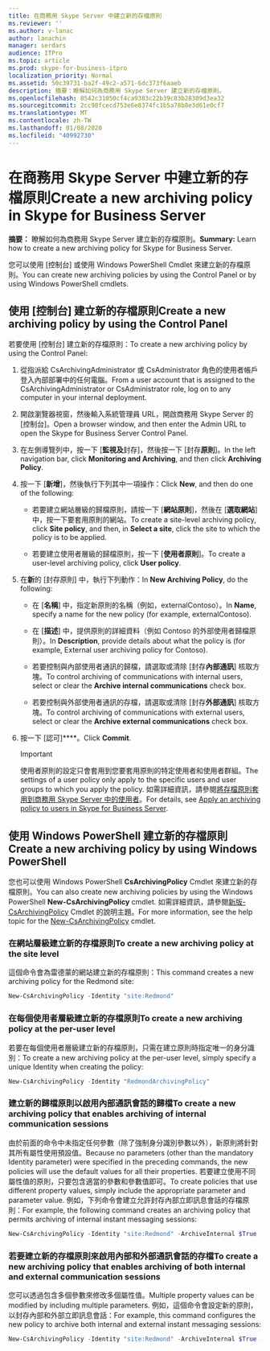 ```yaml
---
title: 在商務用 Skype Server 中建立新的存檔原則
ms.reviewer: ''
ms.author: v-lanac
author: lanachin
manager: serdars
audience: ITPro
ms.topic: article
ms.prod: skype-for-business-itpro
localization_priority: Normal
ms.assetid: 50c39731-ba2f-49c2-a571-6dc373f6aaeb
description: 摘要：瞭解如何為商務用 Skype Server 建立新的存檔原則。
ms.openlocfilehash: 8542c31050cf4ca9383c22b39c83b28309d3ea32
ms.sourcegitcommit: 2cc98fcecd753e6e8374fc1b5a78b8e3d61e0cf7
ms.translationtype: MT
ms.contentlocale: zh-TW
ms.lasthandoff: 01/08/2020
ms.locfileid: "40992730"
---
```

# <a name="create-a-new-archiving-policy-in-skype-for-business-server"></a><span data-ttu-id="9bc11-103">在商務用 Skype Server 中建立新的存檔原則</span><span class="sxs-lookup"><span data-stu-id="9bc11-103">Create a new archiving policy in Skype for Business Server</span></span>

<span data-ttu-id="9bc11-104">**摘要：** 瞭解如何為商務用 Skype Server 建立新的存檔原則。</span><span class="sxs-lookup"><span data-stu-id="9bc11-104">**Summary:** Learn how to create a new archiving policy for Skype for Business Server.</span></span>
  
<span data-ttu-id="9bc11-105">您可以使用 [控制台] 或使用 Windows PowerShell Cmdlet 來建立新的存檔原則。</span><span class="sxs-lookup"><span data-stu-id="9bc11-105">You can create new archiving policies by using the Control Panel or by using Windows PowerShell cmdlets.</span></span>
  
## <a name="create-a-new-archiving-policy-by-using-the-control-panel"></a><span data-ttu-id="9bc11-106">使用 [控制台] 建立新的存檔原則</span><span class="sxs-lookup"><span data-stu-id="9bc11-106">Create a new archiving policy by using the Control Panel</span></span>

<span data-ttu-id="9bc11-107">若要使用 [控制台] 建立新的存檔原則：</span><span class="sxs-lookup"><span data-stu-id="9bc11-107">To create a new archiving policy by using the Control Panel:</span></span>
  
1. <span data-ttu-id="9bc11-108">從指派給 CsArchivingAdministrator 或 CsAdministrator 角色的使用者帳戶登入內部部署中的任何電腦。</span><span class="sxs-lookup"><span data-stu-id="9bc11-108">From a user account that is assigned to the CsArchivingAdministrator or CsAdministrator role, log on to any computer in your internal deployment.</span></span> 
    
2. <span data-ttu-id="9bc11-109">開啟瀏覽器視窗，然後輸入系統管理員 URL，開啟商務用 Skype Server 的 [控制台]。</span><span class="sxs-lookup"><span data-stu-id="9bc11-109">Open a browser window, and then enter the Admin URL to open the Skype for Business Server Control Panel.</span></span> 
    
3. <span data-ttu-id="9bc11-110">在左側導覽列中，按一下 [**監視及**封存]，然後按一下 [封存**原則**]。</span><span class="sxs-lookup"><span data-stu-id="9bc11-110">In the left navigation bar, click **Monitoring and Archiving**, and then click **Archiving Policy**.</span></span>
    
4. <span data-ttu-id="9bc11-111">按一下 [**新增**]，然後執行下列其中一項操作：</span><span class="sxs-lookup"><span data-stu-id="9bc11-111">Click **New**, and then do one of the following:</span></span> 
    
   - <span data-ttu-id="9bc11-112">若要建立網站層級的歸檔原則，請按一下 [**網站原則**]，然後在 [**選取網站**] 中，按一下要套用原則的網站。</span><span class="sxs-lookup"><span data-stu-id="9bc11-112">To create a site-level archiving policy, click **Site policy**, and then, in **Select a site**, click the site to which the policy is to be applied.</span></span>
    
   - <span data-ttu-id="9bc11-113">若要建立使用者層級的歸檔原則，按一下 [**使用者原則**]。</span><span class="sxs-lookup"><span data-stu-id="9bc11-113">To create a user-level archiving policy, click **User policy**.</span></span>
    
5. <span data-ttu-id="9bc11-114">在**新**的 [封存原則] 中，執行下列動作：</span><span class="sxs-lookup"><span data-stu-id="9bc11-114">In **New Archiving Policy**, do the following:</span></span>
    
   - <span data-ttu-id="9bc11-115">在 [**名稱**] 中，指定新原則的名稱（例如，externalContoso）。</span><span class="sxs-lookup"><span data-stu-id="9bc11-115">In **Name**, specify a name for the new policy (for example, externalContoso).</span></span>
    
   - <span data-ttu-id="9bc11-116">在 [**描述**] 中，提供原則的詳細資料（例如 Contoso 的外部使用者歸檔原則）。</span><span class="sxs-lookup"><span data-stu-id="9bc11-116">In **Description**, provide details about what the policy is (for example, External user archiving policy for Contoso).</span></span>
    
   - <span data-ttu-id="9bc11-117">若要控制與內部使用者通訊的歸檔，請選取或清除 [封存**內部通訊**] 核取方塊。</span><span class="sxs-lookup"><span data-stu-id="9bc11-117">To control archiving of communications with internal users, select or clear the **Archive internal communications** check box.</span></span>
    
   - <span data-ttu-id="9bc11-118">若要控制與外部使用者通訊的存檔，請選取或清除 [封存**外部通訊**] 核取方塊。</span><span class="sxs-lookup"><span data-stu-id="9bc11-118">To control archiving of communications with external users, select or clear the **Archive external communications** check box.</span></span>
    
6. <span data-ttu-id="9bc11-119">按一下 [認可]\*\*\*\*。</span><span class="sxs-lookup"><span data-stu-id="9bc11-119">Click **Commit**.</span></span>
    
    > [!IMPORTANT]
    > <span data-ttu-id="9bc11-120">使用者原則的設定只會套用到您要套用原則的特定使用者和使用者群組。</span><span class="sxs-lookup"><span data-stu-id="9bc11-120">The settings of a user policy only apply to the specific users and user groups to which you apply the policy.</span></span> <span data-ttu-id="9bc11-121">如需詳細資訊，請參閱[將存檔原則套用到商務用 Skype Server 中的使用者](apply-a-policy-to-users.md)。</span><span class="sxs-lookup"><span data-stu-id="9bc11-121">For details, see [Apply an archiving policy to users in Skype for Business Server](apply-a-policy-to-users.md).</span></span> 
  
## <a name="create-a-new-archiving-policy-by-using-windows-powershell"></a><span data-ttu-id="9bc11-122">使用 Windows PowerShell 建立新的存檔原則</span><span class="sxs-lookup"><span data-stu-id="9bc11-122">Create a new archiving policy by using Windows PowerShell</span></span>

<span data-ttu-id="9bc11-123">您也可以使用 Windows PowerShell **CsArchivingPolicy** Cmdlet 來建立新的存檔原則。</span><span class="sxs-lookup"><span data-stu-id="9bc11-123">You can also create new archiving policies by using the Windows PowerShell **New-CsArchivingPolicy** cmdlet.</span></span> <span data-ttu-id="9bc11-124">如需詳細資訊，請參閱[新版-CsArchivingPolicy](https://docs.microsoft.com/powershell/module/skype/new-csarchivingpolicy?view=skype-ps) Cmdlet 的說明主題。</span><span class="sxs-lookup"><span data-stu-id="9bc11-124">For more information, see the help topic for the [New-CsArchivingPolicy](https://docs.microsoft.com/powershell/module/skype/new-csarchivingpolicy?view=skype-ps) cmdlet.</span></span>
  
### <a name="to-create-a-new-archiving-policy-at-the-site-level"></a><span data-ttu-id="9bc11-125">在網站層級建立新的存檔原則</span><span class="sxs-lookup"><span data-stu-id="9bc11-125">To create a new archiving policy at the site level</span></span>

<span data-ttu-id="9bc11-126">這個命令會為雷德蒙的網站建立新的存檔原則：</span><span class="sxs-lookup"><span data-stu-id="9bc11-126">This command creates a new archiving policy for the Redmond site:</span></span>
  
```PowerShell
New-CsArchivingPolicy -Identity "site:Redmond"
```

### <a name="to-create-a-new-archiving-policy-at-the-per-user-level"></a><span data-ttu-id="9bc11-127">在每個使用者層級建立新的存檔原則</span><span class="sxs-lookup"><span data-stu-id="9bc11-127">To create a new archiving policy at the per-user level</span></span>

<span data-ttu-id="9bc11-128">若要在每個使用者層級建立新的存檔原則，只需在建立原則時指定唯一的身分識別：</span><span class="sxs-lookup"><span data-stu-id="9bc11-128">To create a new archiving policy at the per-user level, simply specify a unique Identity when creating the policy:</span></span>
  
```PowerShell
New-CsArchivingPolicy -Identity "RedmondArchivingPolicy"
```

### <a name="to-create-a-new-archiving-policy-that-enables-archiving-of-internal-communication-sessions"></a><span data-ttu-id="9bc11-129">建立新的歸檔原則以啟用內部通訊會話的歸檔</span><span class="sxs-lookup"><span data-stu-id="9bc11-129">To create a new archiving policy that enables archiving of internal communication sessions</span></span>

<span data-ttu-id="9bc11-130">由於前面的命令中未指定任何參數（除了強制身分識別參數以外），新原則將針對其所有屬性使用預設值。</span><span class="sxs-lookup"><span data-stu-id="9bc11-130">Because no parameters (other than the mandatory Identity parameter) were specified in the preceding commands, the new policies will use the default values for all their properties.</span></span> <span data-ttu-id="9bc11-131">若要建立使用不同屬性值的原則，只要包含適當的參數和參數值即可。</span><span class="sxs-lookup"><span data-stu-id="9bc11-131">To create policies that use different property values, simply include the appropriate parameter and parameter value.</span></span> <span data-ttu-id="9bc11-132">例如，下列命令會建立允許封存內部立即訊息會話的存檔原則：</span><span class="sxs-lookup"><span data-stu-id="9bc11-132">For example, the following command creates an archiving policy that permits archiving of internal instant messaging sessions:</span></span> 
  
```PowerShell
New-CsArchivingPolicy -Identity "site:Redmond" -ArchiveInternal $True
```

### <a name="to-create-a-new-archiving-policy-that-enables-archiving-of-both-internal-and-external-communication-sessions"></a><span data-ttu-id="9bc11-133">若要建立新的存檔原則來啟用內部和外部通訊會話的存檔</span><span class="sxs-lookup"><span data-stu-id="9bc11-133">To create a new archiving policy that enables archiving of both internal and external communication sessions</span></span>

<span data-ttu-id="9bc11-134">您可以透過包含多個參數來修改多個屬性值。</span><span class="sxs-lookup"><span data-stu-id="9bc11-134">Multiple property values can be modified by including multiple parameters.</span></span> <span data-ttu-id="9bc11-135">例如，這個命令會設定新的原則，以封存內部和外部立即訊息會話：</span><span class="sxs-lookup"><span data-stu-id="9bc11-135">For example, this command configures the new policy to archive both internal and external instant messaging sessions:</span></span>
  
```PowerShell
New-CsArchivingPolicy -Identity "site:Redmond" -ArchiveInternal $True -ArchiveExternal $True
```
